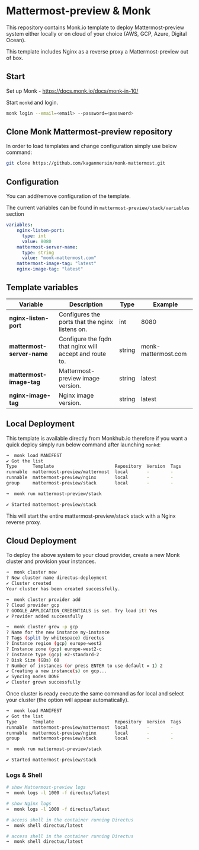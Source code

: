 # Mattermost-preview  & Monk

This repository contains Monk.io template to deploy Mattermost-preview system either locally or on cloud of your choice (AWS, GCP, Azure, Digital Ocean).

This template includes Nginx as a reverse proxy a Mattermost-preview out of box.

## Start

Set up Monk - https://docs.monk.io/docs/monk-in-10/

Start `monkd` and login.

```bash
monk login --email=<email> --password=<password>
```

## Clone Monk Mattermost-preview repository

In order to load templates and change configuration simply use below command: 
```bash
git clone https://github.com/kaganmersin/monk-mattermost.git
```


## Configuration

You can add/remove configuration of the template.

The current variables can be found in `mattermost-preview/stack/variables` section

```yaml
variables:
    nginx-listen-port:
      type: int
      value: 8080
    mattermost-server-name:
      type: string
      value: "monk-mattermost.com"
    mattermost-image-tag: "latest"
    nginx-image-tag: "latest"
```

##  Template variables

| Variable | Description | Type | Example |
|----------|-------------|------|---------|
| **nginx-listen-port** | Configures the ports that the nginx listens on. | int | 8080 |
| **mattermost-server-name** | Configure the fqdn that nginx will accept and route to. | string | monk-mattermost.com |
| **mattermost-image-tag** | Mattermost-preview image version. | string | latest |
| **nginx-image-tag** | Nginx image version. | string | latest |



## Local Deployment

This template is available directly from Monkhub.io therefore if you want a quick deploy simply run below command after launching `monkd`:

```bash
➜  monk load MANIFEST
✔ Got the list
Type      Template                       Repository  Version  Tags
runnable  mattermost-preview/mattermost  local       -        -
runnable  mattermost-preview/nginx       local       -        -
group     mattermost-preview/stack       local       -        -

➜  monk run mattermost-preview/stack

✔ Started mattermost-preview/stack
```

This will start the entire mattermost-preview/stack stack with a Nginx reverse proxy. 

## Cloud Deployment

To deploy the above system to your cloud provider, create a new Monk cluster and provision your instances.

```bash
➜  monk cluster new
? New cluster name directus-deployment
✔ Cluster created
Your cluster has been created successfully.

➜  monk cluster provider add
? Cloud provider gcp
? GOOGLE_APPLICATION_CREDENTIALS is set. Try load it? Yes
✔ Provider added successfully

➜  monk cluster grow -p gcp
? Name for the new instance my-instance
? Tags (split by whitespace) directus
? Instance region (gcp) europe-west2
? Instance zone (gcp) europe-west2-c
? Instance type (gcp) e2-standard-2
? Disk Size (GBs) 60
? Number of instances (or press ENTER to use default = 1) 2
✔ Creating a new instance(s) on gcp...
✔ Syncing nodes DONE
✔ Cluster grown successfully
```

Once cluster is ready execute the same command as for local and select your cluster (the option will appear automatically).

```bash
➜  monk load MANIFEST
✔ Got the list
Type      Template                       Repository  Version  Tags
runnable  mattermost-preview/mattermost  local       -        -
runnable  mattermost-preview/nginx       local       -        -
group     mattermost-preview/stack       local       -        -

➜  monk run mattermost-preview/stack

✔ Started mattermost-preview/stack
```

### Logs & Shell

```bash
# show Mattermost-preview logs
➜  monk logs -l 1000 -f directus/latest

# show Nginx logs
➜  monk logs -l 1000 -f directus/latest

# access shell in the container running Directus
➜  monk shell directus/latest

# access shell in the container running Directus
➜  monk shell directus/latest
```

